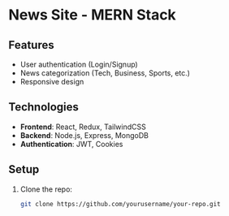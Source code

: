 # News Site - MERN Stack

## Features
- User authentication (Login/Signup)
- News categorization (Tech, Business, Sports, etc.)
- Responsive design

## Technologies
- **Frontend**: React, Redux, TailwindCSS
- **Backend**: Node.js, Express, MongoDB
- **Authentication**: JWT, Cookies

## Setup
1. Clone the repo:
   ```bash
   git clone https://github.com/yourusername/your-repo.git